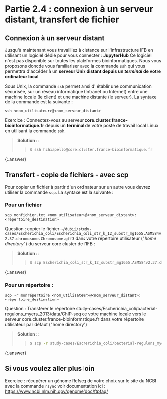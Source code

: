 # Partie 2.4 : connexion à un serveur distant, transfert de fichier

## Connexion à un serveur distant

Jusqu'à maintenant vous travailliez à distance sur l'infrastructure IFB en utilisant un logiciel dédié pour vous connecter : **JupyterHub**
Ce logiciel n'est pas disponible sur toutes les plateformes bioinformatiques. Nous vous proposons doncde vous familiariser avec la commande `ssh` qui vous permettra d'accéder à un **serveur Unix distant depuis un *terminal* de votre ordinateur local**

Sous Unix, la commande `ssh` permet ainsi d' établir une communication sécurisée, 
sur un réseau informatique (Intranet ou Internet) entre une machine locale (le client) et une machine distante (le serveur).
La syntaxe de la commande est la suivante :

`ssh <nom_utilisateur>@<nom_serveur_distant>`


Exercice : Connectez-vous au serveur **core.cluster.france-bioinformatique.fr** depuis un **terminal** de votre poste de travail local Linux en utilisant la commande `ssh`.

> **Solution :**:
> > ```bash
> > $ ssh hchiapello@core.cluster.france-bioinformatique.fr 
> > ```
{:.answer}

## Transfert - copie de fichiers - avec scp
Pour copier un fichier à partir d'un ordinateur sur un autre vous devrez utiliser la commande `scp`. 
La syntaxe est la suivante :

### Pour un fichier

`scp monfichier.txt <nom_utilisateur>@<nom_serveur_distant>:<répertoire_destination>`

Question : copier le fichier `~/dubii/study-cases/Escherichia_coli/Escherichia_coli_str_k_12_substr_mg1655.ASM584v2.37.chromosome.Chromosome.gff3` dans votre  répertoire utilisateur ("*home directory*") du serveur core cluster de l'IFB :
> **Solution :**:
> > ```bash
> > $ scp Escherichia_coli_str_k_12_substr_mg1655.ASM584v2.37.chromosome.Chromosome.gff3 hchiapello@core.cluster.france-bioinformatique.fr:~/ 
> > ```
{:.answer}

### Pour un répertoire :

`scp -r monrépertoire <nom_utilisateur>@<nom_serveur_distant>:<répertoire_destination>`


Question : Transférer le répertoire study-cases/Escherichia_coli/bacterial-regulons_myers_2013/data/ChIP-seq de votre machine locale vers le serveur core.cluster.france-bioinformatique.fr dans votre répertoire utilisateur par défaut ("home directory")

> **Solution :**:
> > ```bash
> > $ scp -r study-cases/Escherichia_coli/bacterial-regulons_myers_2013/data/ChIP-seq hchiapello@core.cluster.france-bioinformatique.fr:~/
> > ```
{:.answer}

## Si vous voulez aller plus loin

Exercice :  récupérer un génome Refseq de votre choix sur le site du NCBI avec la commande `rsync`
voir documentation ici : https://www.ncbi.nlm.nih.gov/genome/doc/ftpfaq/ 

